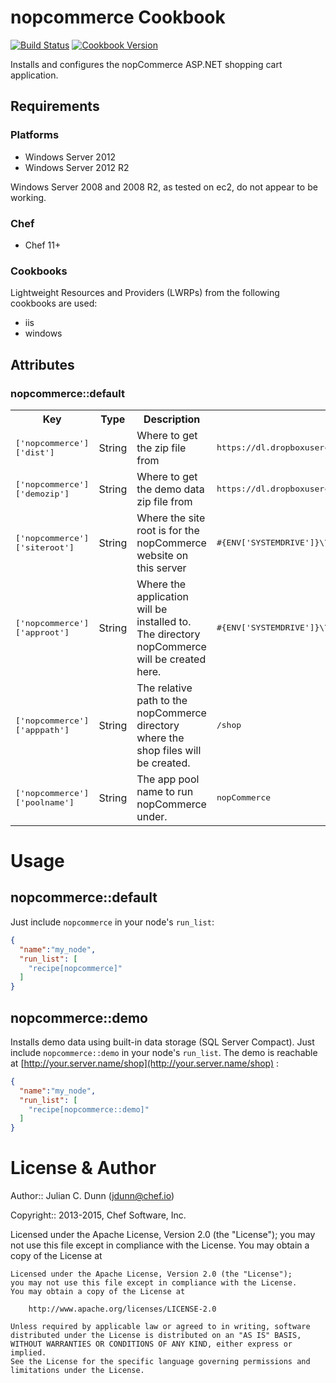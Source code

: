 # nopcommerce Cookbook
[![Build Status](https://travis-ci.org/chef-cookbooks/nopcommerce.svg?branch=master)](https://travis-ci.org/chef-cookbooks/nopcommerce) [![Cookbook Version](https://img.shields.io/cookbook/v/nopcommerce.svg)](https://supermarket.chef.io/cookbooks/nopcommerce)

Installs and configures the nopCommerce ASP.NET shopping cart application.

## Requirements
### Platforms
- Windows Server 2012
- Windows Server 2012 R2

Windows Server 2008 and 2008 R2, as tested on ec2, do not appear to be working.

### Chef
- Chef 11+

### Cookbooks
Lightweight Resources and Providers (LWRPs) from the following cookbooks are used:
- iis
- windows

## Attributes
### nopcommerce::default
<table>
  <tr>
    <th>Key</th>
    <th>Type</th>
    <th>Description</th>
    <th>Default</th>
  </tr>
  <tr>
    <td><tt>['nopcommerce']['dist']</tt></td>
    <td>String</td>
    <td>Where to get the zip file from</td>
    <td><tt>https://dl.dropboxusercontent.com/u/14471872/nopCommerce_3.10_NoSource.zip</tt></td>
  </tr>
  <tr>
    <td><tt>['nopcommerce']['demozip']</tt></td>
    <td>String</td>
    <td>Where to get the demo data zip file from</td>
    <td><tt>https://dl.dropboxusercontent.com/u/14471872/nopcommerce_data.zip</tt></td>
  </tr>
  <tr>
    <td><tt>['nopcommerce']['siteroot']</tt></td>
    <td>String</td>
    <td>Where the site root is for the nopCommerce website on this server</td>
    <td><tt>#{ENV['SYSTEMDRIVE']}\\inetpub\\sites\\nopCommerce</tt></td>
  </tr>
  <tr>
    <td><tt>['nopcommerce']['approot']</tt></td>
    <td>String</td>
    <td>Where the application will be installed to. The directory nopCommerce will be created here.</td>
    <td><tt>#{ENV['SYSTEMDRIVE']}\\inetpub\\apps</tt></td>
  </tr>
  <tr>
    <td><tt>['nopcommerce']['apppath']</tt></td>
    <td>String</td>
    <td>The relative path to the nopCommerce directory where the shop files will be created.</td>
    <td><tt>/shop</tt></td>
  </tr>
  <tr>
    <td><tt>['nopcommerce']['poolname']</tt></td>
    <td>String</td>
    <td>The app pool name to run nopCommerce under.</td>
    <td><tt>nopCommerce</tt></td>
  </tr>
</table>

# Usage
## nopcommerce::default
Just include `nopcommerce` in your node's `run_list`:

```json
{
  "name":"my_node",
  "run_list": [
    "recipe[nopcommerce]"
  ]
}
```

## nopcommerce::demo
Installs demo data using built-in data storage (SQL Server Compact). Just include `nopcommerce::demo` in your node's `run_list`. The demo is reachable at [http://your.server.name/shop](http://your.server.name/shop) :

```json
{
  "name":"my_node",
  "run_list": [
    "recipe[nopcommerce::demo]"
  ]
}
```


# License & Author
Author:: Julian C. Dunn ([jdunn@chef.io](mailto:jdunn@chef.io))

Copyright:: 2013-2015, Chef Software, Inc.

Licensed under the Apache License, Version 2.0 (the "License"); you may not use this file except in compliance with the License. You may obtain a copy of the License at

```
Licensed under the Apache License, Version 2.0 (the "License");
you may not use this file except in compliance with the License.
You may obtain a copy of the License at

    http://www.apache.org/licenses/LICENSE-2.0

Unless required by applicable law or agreed to in writing, software
distributed under the License is distributed on an "AS IS" BASIS,
WITHOUT WARRANTIES OR CONDITIONS OF ANY KIND, either express or implied.
See the License for the specific language governing permissions and
limitations under the License.
```
